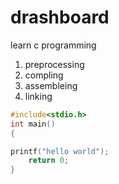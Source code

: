 # drashboard


learn c programming   
1. preprocessing 
2. compling 
3. assembleing 
4. linking 

```c
#include<stdio.h>
int main()
{

printf("hello world");
    return 0;
}
```